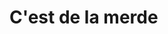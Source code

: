 <head>
  <link rel="stylesheet" type="text/css" href="CSS/style.css" title="Style">
<head>

<body>
  <h1>C'est de la merde<h1>
</body>
